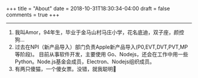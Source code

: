 +++
title = "About"
date = 2018-10-31T18:30:34-04:00
draft = false
comments = true
+++

---

1. 我叫Amor，94年生，毕业于金马山村马庄小学，花名底迪，双子座，颜控狗...
2. 过去在NPI（新产品导入）部门负责Apple新产品导入(P0,EVT,DVT,PVT,MP等阶段)。
目前从事软件开发，主要使用 Go、Nodejs，还会在工作中用一些Python。Node.js基金会成员，Electron、Nodejs组织成员。
3. 有两只傻猫，一个傻女票。没错，就我聪明🙂
